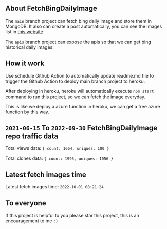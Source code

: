 ## About FetchBingDailyImage

The `main` branch project can fetch bing daily image and store them in MongoDB.
It also can create a post automatically, you can see the images list in [this website](https://oursalbum.netlify.app)

The `apis` branch project can expose the apis so that we can get bing historical daily images.

## How it work

Use schedule Github Action to automatically update readme.md file to trigger the Github Action to deploy main branch project to heroku.

After deploying in heroku, heroku will automatically execute `npm start` command to run this project, so we can fetch the image everyday.

This is like we deploy a azure function in heroku, we can get a free azure function by this way.

## `2021-06-15` To `2022-09-30` FetchBingDailyImage repo traffic data

Total views data: `{ count: 1664, uniques: 100 }`

Total clones data: `{ count: 1995, uniques: 1056 }`

## Latest fetch images time

Latest fetch images time: `2022-10-01 08:21:24`

## To everyone

If this project is helpful to you please star this project, this is an encouragement to me `:)`



